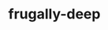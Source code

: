 ---
title: "frugally-deep"
layout: cache
categories: [package, develop]
meta: {"compilers": ["gcc@13.2.0"], "num_specs": 11, "num_specs_by_stack": {"ml-linux-x86_64-rocm": 4, "root": 11}, "oss": ["ubuntu24.04"], "platforms": ["linux"], "stacks": ["ml-linux-x86_64-rocm", "root"], "targets": ["x86_64_v3"], "versions": ["0.15.31", "0.18.2"]}
spec_details: [{"compiler": "gcc@13.2.0", "hash": "3tbmbqhq6u4oqgkrrka2uv3kxz7fgh23", "os": "ubuntu24.04", "platform": "linux", "size": "-", "stacks": ["ml-linux-x86_64-rocm", "root"], "target": "x86_64_v3", "variants": ["build_system=cmake", "build_type=Release", "commit=6eb3fb09a163e08e7f154c9e1a707f435655ca88", "generator=make", "~ipo"], "versions": ["0.15.31"]}, {"compiler": "gcc@13.2.0", "hash": "ebya62r7xx3tf33pjktxwbv3a327afn2", "os": "ubuntu24.04", "platform": "linux", "size": "-", "stacks": ["root"], "target": "x86_64_v3", "variants": ["build_system=cmake", "build_type=Release", "generator=make", "~ipo"], "versions": ["0.18.2"]}, {"compiler": "gcc@13.2.0", "hash": "hcjs6cftxprpudmfl2o2zuu27bg4uzs2", "os": "ubuntu24.04", "platform": "linux", "size": "-", "stacks": ["root"], "target": "x86_64_v3", "variants": ["build_system=cmake", "build_type=Release", "generator=make", "~ipo"], "versions": ["0.18.2"]}, {"compiler": "gcc@13.2.0", "hash": "l4mbdvsnigdznct3zmj7vksyl6gqwczc", "os": "ubuntu24.04", "platform": "linux", "size": "-", "stacks": ["root"], "target": "x86_64_v3", "variants": ["build_system=cmake", "build_type=Release", "generator=make", "~ipo"], "versions": ["0.18.2"]}, {"compiler": "gcc@13.2.0", "hash": "uhr54th7gglb7kak2i3morupmtxvr3ma", "os": "ubuntu24.04", "platform": "linux", "size": "-", "stacks": ["ml-linux-x86_64-rocm", "root"], "target": "x86_64_v3", "variants": ["build_system=cmake", "build_type=Release", "commit=6eb3fb09a163e08e7f154c9e1a707f435655ca88", "generator=make", "~ipo"], "versions": ["0.15.31"]}, {"compiler": "gcc@13.2.0", "hash": "uzf5tpla47s7crztvowwx64m6bvpeais", "os": "ubuntu24.04", "platform": "linux", "size": "-", "stacks": ["root"], "target": "x86_64_v3", "variants": ["build_system=cmake", "build_type=Release", "generator=make", "~ipo"], "versions": ["0.18.2"]}, {"compiler": "gcc@13.2.0", "hash": "vzapbeigec6cnhjc5rb5tz3hpo3pjl2z", "os": "ubuntu24.04", "platform": "linux", "size": "-", "stacks": ["root"], "target": "x86_64_v3", "variants": ["build_system=cmake", "build_type=Release", "generator=make", "~ipo"], "versions": ["0.18.2"]}, {"compiler": "gcc@13.2.0", "hash": "wspckcgc5w6cjww3fn732uedmvb2jwj7", "os": "ubuntu24.04", "platform": "linux", "size": "-", "stacks": ["ml-linux-x86_64-rocm", "root"], "target": "x86_64_v3", "variants": ["build_system=cmake", "build_type=Release", "commit=6eb3fb09a163e08e7f154c9e1a707f435655ca88", "generator=make", "~ipo"], "versions": ["0.15.31"]}, {"compiler": "gcc@13.2.0", "hash": "xptwj5zcyqe3nua6pmbdml6zdtok2ohz", "os": "ubuntu24.04", "platform": "linux", "size": "-", "stacks": ["root"], "target": "x86_64_v3", "variants": ["build_system=cmake", "build_type=Release", "generator=make", "~ipo"], "versions": ["0.18.2"]}, {"compiler": "gcc@13.2.0", "hash": "yi2ezc6uqrpcjsukz6h4mgm3ylxgajgl", "os": "ubuntu24.04", "platform": "linux", "size": "-", "stacks": ["root"], "target": "x86_64_v3", "variants": ["build_system=cmake", "build_type=Release", "generator=make", "~ipo"], "versions": ["0.18.2"]}, {"compiler": "gcc@13.2.0", "hash": "zczxtz7h5u5mxq4vpifi2hqnizo3bzuo", "os": "ubuntu24.04", "platform": "linux", "size": "-", "stacks": ["ml-linux-x86_64-rocm", "root"], "target": "x86_64_v3", "variants": ["build_system=cmake", "build_type=Release", "generator=make", "~ipo"], "versions": ["0.18.2"]}]
---
